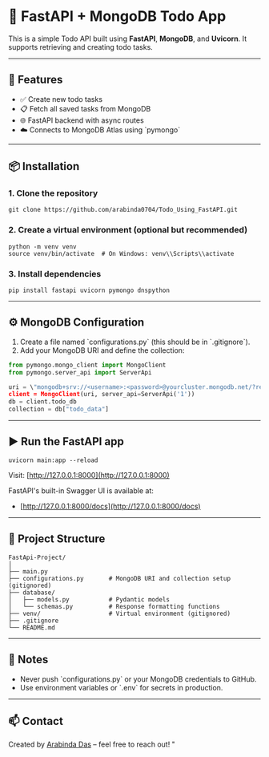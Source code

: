 # 🧩 FastAPI + MongoDB Todo App

This is a simple Todo API built using **FastAPI**, **MongoDB**, and **Uvicorn**. It supports retrieving and creating todo tasks.

---

## 🚀 Features

- ✅ Create new todo tasks
- 📋 Fetch all saved tasks from MongoDB
- 🌐 FastAPI backend with async routes
- ☁️ Connects to MongoDB Atlas using \`pymongo\`

---

## 📦 Installation

### 1. Clone the repository

```
git clone https://github.com/arabinda0704/Todo_Using_FastAPI.git
```

### 2. Create a virtual environment (optional but recommended)

```
python -m venv venv
source venv/bin/activate  # On Windows: venv\\Scripts\\activate
```

### 3. Install dependencies

```
pip install fastapi uvicorn pymongo dnspython
```

---

## ⚙️ MongoDB Configuration

1. Create a file named \`configurations.py\` (this should be in \`.gitignore\`).
2. Add your MongoDB URI and define the collection:

```python
from pymongo.mongo_client import MongoClient
from pymongo.server_api import ServerApi

uri = \"mongodb+srv://<username>:<password>@yourcluster.mongodb.net/?retryWrites=true&w=majority\"
client = MongoClient(uri, server_api=ServerApi('1'))
db = client.todo_db
collection = db["todo_data"]
```

---

## ▶️ Run the FastAPI app

```
uvicorn main:app --reload
```

Visit: [http://127.0.0.1:8000](http://127.0.0.1:8000)

FastAPI's built-in Swagger UI is available at:
- [http://127.0.0.1:8000/docs](http://127.0.0.1:8000/docs)

---

## 📂 Project Structure

```
FastApi-Project/
│
├── main.py
├── configurations.py       # MongoDB URI and collection setup (gitignored)
├── database/
│   ├── models.py           # Pydantic models
│   └── schemas.py          # Response formatting functions
├── venv/                   # Virtual environment (gitignored)
├── .gitignore
└── README.md
```

---

## 📌 Notes

- Never push \`configurations.py\` or your MongoDB credentials to GitHub.
- Use environment variables or \`.env\` for secrets in production.

---

## 📫 Contact

Created by [Arabinda Das](mailto:7arabinda@gmail.com) – feel free to reach out!
" 
